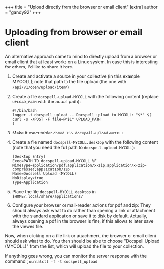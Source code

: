 +++
title = "Upload directly from the browser or email client"
[extra]
author = "gandy92"
+++

# Uploading from browser or email client

An alternative approach came to mind to directly upload from a browser
or email client that at least works on a Linux system. In case this is
interesting for others, I'd like to share it here.

<!-- more -->
1. Create and activate a source in your collective (in this example
   MYCOLL); note that path to the file upload (the one with
   `/api/v1/open/upload/item/`)
2. Create a file `docspell-upload-MYCOLL` with the following content (replace `UPLOAD_PATH` with the actual path):
   ```
   #!/bin/bash
   logger -t docspell_upload -- Docspell upload to MYCOLL: "$*" $(
   curl -s -XPOST -F file=@"$1" UPLOAD_PATH
   )
   ```
3. Make it executable: `chmod 755 docspell-upload-MYCOLL`
4. Create a file named `docspell-MYCOLL.desktop` with the following
   content (note that you need the full path to
   `docspell-upload-MYCOLL`):

   ```
   [Desktop Entry]
   Exec=PATH_TO_docspell-upload-MYCOLL %F
   MimeType=application/pdf;application/x-zip;application/x-zip-compressed;application/zip
   Name=Docspell Upload (MYCOLL)
   NoDisplay=true
   Type=Application
   ```
5. Place the file `docspell-MYCOLL.desktop` in
   `$HOME/.local/share/applications/`
6. Configure your browser or mail-reader actions for pdf and zip: They
   should always ask what to do rather than opening a link or
   attachment with the standard application or save it to disk by
   default. Actually, always opening a pdf in the browser is fine, if
   this allows to later save the viewed file.

Now, when clicking on a file link or attachment, the browser or email
client should ask what to do. You then should be able to choose
"Docspell Upload (MYCOLL)" from the list, which will upload the file
to your collection.

If anything goes wrong, you can monitor the server response with the
command `journalctl -f -t docspell_upload`
